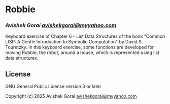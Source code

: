 # Robbie
### _Avishek Gorai <avishekgorai@myyahoo.com>_

Keyboard exercise of Chapter 6 - List Data Structures of the book "Common LISP: A Gentle Introduction to Symbolic Computation" by David S. Touretzky.  In this keyboard exercise, some functions are developed for moving Robbie, the robot, around a house, which is represented using list data structurex.


## License

GNU General Public License version 3 or later


Copyright (c) 2025 Avishek Gorai <avishekgorai@myyahoo.com>
